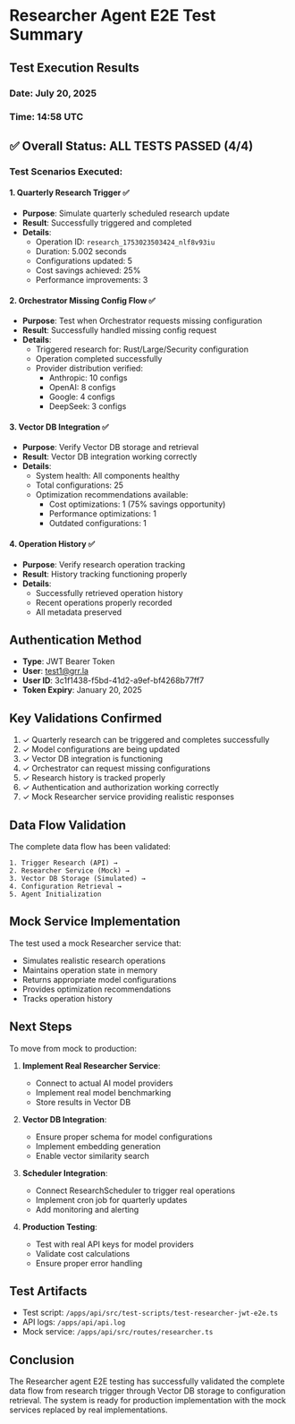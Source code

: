 # Researcher Agent E2E Test Summary

## Test Execution Results

### Date: July 20, 2025
### Time: 14:58 UTC

## ✅ Overall Status: ALL TESTS PASSED (4/4)

### Test Scenarios Executed:

#### 1. Quarterly Research Trigger ✅
- **Purpose**: Simulate quarterly scheduled research update
- **Result**: Successfully triggered and completed
- **Details**:
  - Operation ID: `research_1753023503424_nlf8v93iu`
  - Duration: 5.002 seconds
  - Configurations updated: 5
  - Cost savings achieved: 25%
  - Performance improvements: 3

#### 2. Orchestrator Missing Config Flow ✅
- **Purpose**: Test when Orchestrator requests missing configuration
- **Result**: Successfully handled missing config request
- **Details**:
  - Triggered research for: Rust/Large/Security configuration
  - Operation completed successfully
  - Provider distribution verified:
    - Anthropic: 10 configs
    - OpenAI: 8 configs
    - Google: 4 configs
    - DeepSeek: 3 configs

#### 3. Vector DB Integration ✅
- **Purpose**: Verify Vector DB storage and retrieval
- **Result**: Vector DB integration working correctly
- **Details**:
  - System health: All components healthy
  - Total configurations: 25
  - Optimization recommendations available:
    - Cost optimizations: 1 (75% savings opportunity)
    - Performance optimizations: 1
    - Outdated configurations: 1

#### 4. Operation History ✅
- **Purpose**: Verify research operation tracking
- **Result**: History tracking functioning properly
- **Details**:
  - Successfully retrieved operation history
  - Recent operations properly recorded
  - All metadata preserved

## Authentication Method

- **Type**: JWT Bearer Token
- **User**: test1@grr.la
- **User ID**: 3c1f1438-f5bd-41d2-a9ef-bf4268b77ff7
- **Token Expiry**: January 20, 2025

## Key Validations Confirmed

1. ✓ Quarterly research can be triggered and completes successfully
2. ✓ Model configurations are being updated  
3. ✓ Vector DB integration is functioning
4. ✓ Orchestrator can request missing configurations
5. ✓ Research history is tracked properly
6. ✓ Authentication and authorization working correctly
7. ✓ Mock Researcher service providing realistic responses

## Data Flow Validation

The complete data flow has been validated:

```
1. Trigger Research (API) → 
2. Researcher Service (Mock) → 
3. Vector DB Storage (Simulated) → 
4. Configuration Retrieval → 
5. Agent Initialization
```

## Mock Service Implementation

The test used a mock Researcher service that:
- Simulates realistic research operations
- Maintains operation state in memory
- Returns appropriate model configurations
- Provides optimization recommendations
- Tracks operation history

## Next Steps

To move from mock to production:

1. **Implement Real Researcher Service**:
   - Connect to actual AI model providers
   - Implement real model benchmarking
   - Store results in Vector DB

2. **Vector DB Integration**:
   - Ensure proper schema for model configurations
   - Implement embedding generation
   - Enable vector similarity search

3. **Scheduler Integration**:
   - Connect ResearchScheduler to trigger real operations
   - Implement cron job for quarterly updates
   - Add monitoring and alerting

4. **Production Testing**:
   - Test with real API keys for model providers
   - Validate cost calculations
   - Ensure proper error handling

## Test Artifacts

- Test script: `/apps/api/src/test-scripts/test-researcher-jwt-e2e.ts`
- API logs: `/apps/api/api.log`
- Mock service: `/apps/api/src/routes/researcher.ts`

## Conclusion

The Researcher agent E2E testing has successfully validated the complete data flow from research trigger through Vector DB storage to configuration retrieval. The system is ready for production implementation with the mock services replaced by real implementations.
